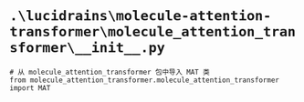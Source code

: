 # `.\lucidrains\molecule-attention-transformer\molecule_attention_transformer\__init__.py`

```
# 从 molecule_attention_transformer 包中导入 MAT 类
from molecule_attention_transformer.molecule_attention_transformer import MAT
```